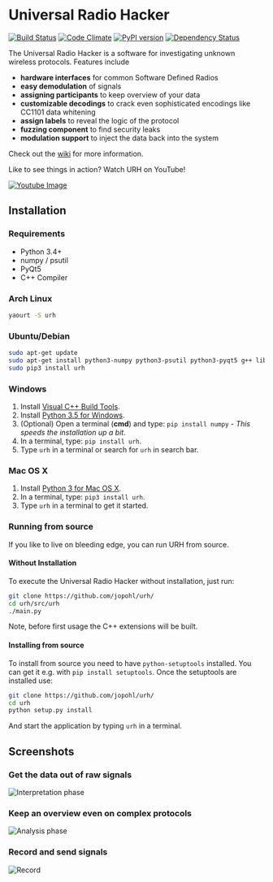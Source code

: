 # Universal Radio Hacker
[![Build Status](https://travis-ci.org/jopohl/urh.svg?branch=master)](https://travis-ci.org/jopohl/urh) [![Code Climate](https://codeclimate.com/github/jopohl/urh/badges/gpa.svg)](https://codeclimate.com/github/jopohl/urh) [![PyPI version](https://badge.fury.io/py/urh.svg)](https://pypi.python.org/pypi/urh) [![Dependency Status](https://gemnasium.com/badges/github.com/jopohl/urh.svg)](https://gemnasium.com/github.com/jopohl/urh)

The Universal Radio Hacker is a software for investigating unknown wireless protocols. Features include

* __hardware interfaces__ for common Software Defined Radios
* __easy demodulation__ of signals
* __assigning participants__ to keep overview of your data
* __customizable decodings__ to crack even sophisticated encodings like CC1101 data whitening
* __assign labels__ to reveal the logic of the protocol
* __fuzzing component__ to find security leaks
* __modulation support__ to inject the data back into the system

Check out the [wiki](https://github.com/jopohl/urh/wiki) for more information.

Like to see things in action? Watch URH on YouTube!

[![Youtube Image](http://i.imgur.com/5HGzP2T.png)](https://www.youtube.com/watch?v=kuubkTDAxwA)

## Installation
### Requirements
- Python 3.4+
- numpy / psutil
- PyQt5
- C++ Compiler

### Arch Linux
```bash
yaourt -S urh
```

### Ubuntu/Debian
```bash
sudo apt-get update
sudo apt-get install python3-numpy python3-psutil python3-pyqt5 g++ libpython3-dev python3-pip
sudo pip3 install urh
```

### Windows
1. Install [Visual C++ Build Tools](http://landinghub.visualstudio.com/visual-cpp-build-tools).
2. Install [Python 3.5 for Windows](https://www.python.org/downloads/windows/).
3. (Optional) Open a terminal (__cmd__) and type: ``` pip install numpy ``` - _This speeds the installation up a bit._
4. In a terminal, type: ``` pip install urh ```.
5. Type ``` urh ``` in a terminal or search for ``` urh ``` in search bar.

### Mac OS X
1. Install [Python 3 for Mac OS X](https://www.python.org/downloads/mac-osx/).
2. In a terminal, type: ``` pip3 install urh ```.
3. Type ``` urh ``` in a terminal to get it started.

### Running from source
If you like to live on bleeding edge, you can run URH from source.

#### Without Installation
To execute the Universal Radio Hacker without installation, just run:
```bash
git clone https://github.com/jopohl/urh/
cd urh/src/urh
./main.py
```

Note, before first usage the C++ extensions will be built.

#### Installing from source
To install from source you need to have ``` python-setuptools ``` installed. You can get it e.g. with ``` pip install setuptools ```. 
Once the setuptools are installed use: 
```bash
git clone https://github.com/jopohl/urh/
cd urh
python setup.py install
```

And start the application by typing ``` urh ``` in a terminal.



## Screenshots
### Get the data out of raw signals
![Interpretation phase](http://i.imgur.com/Wy17Zv3.png)


### Keep an overview even on complex protocols
 ![Analysis phase](http://i.imgur.com/ubAL3pE.png)

### Record and send signals
 ![Record](http://i.imgur.com/BfQpg23.png)
